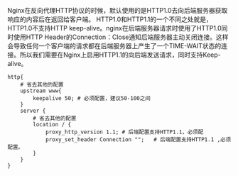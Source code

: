 Nginx在反向代理HTTP协议的时候，默认使用的是HTTP1.0去向后端服务器获取响应的内容后在返回给客户端。 HTTP1.0和HTTP1.1的一个不同之处就是，HTTP1.0不支持HTTP keep-alive。nginx在后端服务器请求时使用了HTTP1.0同时使用HTTP Header的Connection：Close通知后端服务器主动关闭连接。这样会导致任何一个客户端的请求都在后端服务器上产生了一个TIME-WAIT状态的连接。所以我们需要在Nginx上启用HTTP1.1的向后端发送请求，同时支持Keep-alive。

```nginx
http{
    # 省去其他的配置
    upstream www{
        keepalive 50; # 必须配置，建议50-100之间
    }
    server {
        # 省去其他的配置
        location / {
            proxy_http_version 1.1; # 后端配置支持HTTP1.1，必须配
            proxy_set_header Connection "";   # 后端配置支持HTTP1.1 ,必须配置。
        }
    }
}
```